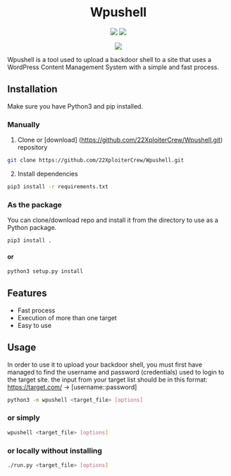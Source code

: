 <h1 align="center">Wpushell</h1>

<p align="center">
<img src="https://img.shields.io/badge/Python-3.10.6-blue?style=flat-square"/>
<img src="https://img.shields.io/badge/aiohttp-3.8.1-red?style=flat-square"/>
</p>

<p align="center">
<img src="https://images2.imgbox.com/95/f8/qSh6N1up_o.jpg"/>

Wpushell is a tool used to upload a backdoor shell to a site that uses a WordPress Content Management System with a simple and fast process.
</p>

## Installation
Make sure you have Python3 and pip installed.

### Manually
1. Clone or [download] (https://github.com/22XploiterCrew/Wpushell.git) repository
```sh
git clone https://github.com/22XploiterCrew/Wpushell.git
```

2. Install dependencies
```sh
pip3 install -r requirements.txt
```

### As the package
You can clone/download repo and install it from the directory to use as a Python package.
```sh
pip3 install .
```
#### or
```sh
python3 setup.py install
```

## Features
- Fast process
- Execution of more than one target
- Easy to use

## Usage
In order to use it to upload your backdoor shell, you must first have managed to find the username and password (credentials) used to login to the target site. the input from your target list should be in this format:
https://target.com/ -> [username::password]

```sh
python3 -m wpushell <target_file> [options]
```

### or simply

```sh
wpushell <target_file> [options]
```

### or locally without installing

```sh
./run.py <target_file> [options]
```
